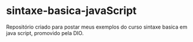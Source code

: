# sintaxe-basica-javaScript
Repositório criado para postar meus exemplos do curso sintaxe basica em java script, promovido pela DIO.
